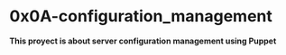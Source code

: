 # 0x0A-configuration_management
__This proyect is about server configuration management using Puppet__